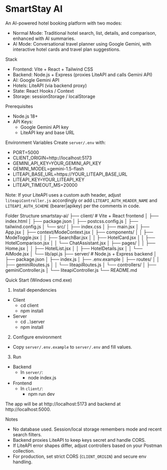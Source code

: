 # SmartStay AI

An AI-powered hotel booking platform with two modes:
- Normal Mode: Traditional hotel search, list, details, and comparison, enhanced with AI summaries.
- AI Mode: Conversational travel planner using Google Gemini, with interactive hotel cards and travel plan suggestions.

Stack
- Frontend: Vite + React + Tailwind CSS
- Backend: Node.js + Express (proxies LiteAPI and calls Gemini API)
- AI: Google Gemini API
- Hotels: LiteAPI (via backend proxy)
- State: React Hooks / Context
- Storage: sessionStorage / localStorage

Prerequisites
- Node.js 18+
- API Keys:
  - Google Gemini API key
  - LiteAPI key and base URL

Environment Variables
Create `server/.env` with:

- PORT=5000
- CLIENT_ORIGIN=http://localhost:5173
- GEMINI_API_KEY=YOUR_GEMINI_API_KEY
- GEMINI_MODEL=gemini-1.5-flash
- LITEAPI_BASE_URL=https://YOUR_LITEAPI_BASE_URL
- LITEAPI_KEY=YOUR_LITEAPI_KEY
- LITEAPI_TIMEOUT_MS=20000

Note: If your LiteAPI uses a custom auth header, adjust `liteapiController.js` accordingly or add `LITEAPI_AUTH_HEADER_NAME` and `LITEAPI_AUTH_SCHEME` (bearer|apikey) per the comments in code.

Folder Structure
smartstay-ai/
├── client/                     # Vite + React frontend
│   ├── index.html
│   ├── package.json
│   ├── postcss.config.js
│   ├── tailwind.config.js
│   └── src/
│       ├── index.css
│       ├── main.jsx
│       ├── App.jsx
│       ├── context/ModeContext.jsx
│       ├── components/
│       │   ├── ModeToggle.jsx
│       │   ├── SearchBar.jsx
│       │   ├── HotelCard.jsx
│       │   ├── HotelComparison.jsx
│       │   └── ChatAssistant.jsx
│       ├── pages/
│       │   ├── Home.jsx
│       │   ├── HotelList.jsx
│       │   ├── HotelDetails.jsx
│       │   └── AIMode.jsx
│       └── lib/api.js
├── server/                     # Node.js + Express backend
│   ├── package.json
│   ├── index.js
│   ├── .env.example
│   ├── routes/
│   │   ├── geminiRoutes.js
│   │   └── liteapiRoutes.js
│   └── controllers/
│       ├── geminiController.js
│       └── liteapiController.js
└── README.md

Quick Start (Windows cmd.exe)
1) Install dependencies
- Client
  - cd client
  - npm install
- Server
  - cd ..\server
  - npm install

2) Configure environment
- Copy `server/.env.example` to `server/.env` and fill values.

3) Run
- Backend
  - In `server/`:
    - node index.js
- Frontend
  - In `client/`:
    - npm run dev

The app will be at http://localhost:5173 and backend at http://localhost:5000.

Notes
- No database used. Session/local storage remembers mode and recent search filters.
- Backend proxies LiteAPI to keep keys secret and handle CORS.
- If LiteAPI error shapes differ, adjust controllers based on your Postman collection.
- For production, set strict CORS (`CLIENT_ORIGIN`) and secure env handling.
